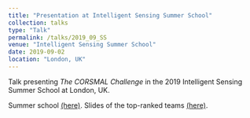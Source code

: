 ```yaml
---
title: "Presentation at Intelligent Sensing Summer School"
collection: talks
type: "Talk"
permalink: /talks/2019_09_SS
venue: "Intelligent Sensing Summer School"
date: 2019-09-02
location: "London, UK"
---
```


Talk presenting *The CORSMAL Challenge* in the 2019 Intelligent Sensing Summer School at London, UK.

Summer school [(here)](http://cis.eecs.qmul.ac.uk/school2019.html).
Slides of the top-ranked teams [(here)](https://github.com/CORSMAL/2019_CORSMAL_Challenge).